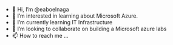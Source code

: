 - 👋 Hi, I’m @eaboelnaga
- 👀 I’m interested in learning about Microsoft Azure.
- 🌱 I’m currently learning IT Infrastructure    
- 💞️ I’m looking to collaborate on building a Microsoft azure labs
- 📫 How to reach me ...

<!---
eaboelnaga/eaboelnaga is a ✨ special ✨ repository because its `README.md` (this file) appears on your GitHub profile.
You can click the Preview link to take a look at your changes.
--->
